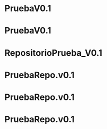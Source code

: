 # PruebaV0.1
# PruebaV0.1
# RepositorioPrueba_V0.1
# PruebaRepo.v0.1
# PruebaRepo.v0.1
# PruebaRepo.v0.1
